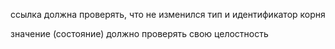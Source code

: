 ссылка должна проверять, что не изменился тип и идентификатор корня

значение (состояние) должно проверять свою целостность
